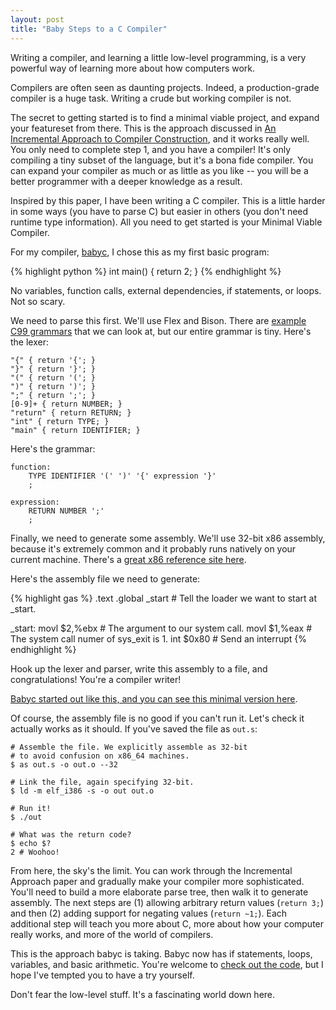 ```yaml
--- 
layout: post
title: "Baby Steps to a C Compiler"
---
```


Writing a compiler, and learning a little low-level programming, is a
very powerful way of learning more about how computers work.

Compilers are often seen as daunting projects. Indeed, a
production-grade compiler is a huge task. Writing a crude but working
compiler is not.

The secret to getting started is to find a minimal viable project, and
expand your featureset from there. This is the approach discussed in
[An Incremental Approach to Compiler Construction](http://scheme2006.cs.uchicago.edu/11-ghuloum.pdf),
and it works really well. You only need to complete step 1, and you
have a compiler! It's only compiling a tiny subset of the language,
but it's a bona fide compiler. You can expand your compiler as much or
as little as you like -- you will be a better programmer with a deeper
knowledge as a result.

Inspired by this paper, I have been writing a C compiler. This is a
little harder in some ways (you have to parse C) but easier in others
(you don't need runtime type information). All you need to get started
is your Minimal Viable Compiler.

For my compiler, [babyc](https://github.com/Wilfred/babyc), I chose
this as my first basic program:

{% highlight python %}
int main() {
    return 2;
}
{% endhighlight %}

No variables, function calls, external dependencies, if statements, or
loops. Not so scary.

We need to parse this first. We'll use Flex and Bison. There are
[example C99 grammars](https://gist.github.com/codebrainz/2933703)
that we can look at, but our entire grammar is tiny. Here's the lexer:

    "{" { return '{'; }
    "}" { return '}'; }
    "(" { return '('; }
    ")" { return ')'; }
    ";" { return ';'; }
    [0-9]+ { return NUMBER; }
    "return" { return RETURN; }
    "int" { return TYPE; }
    "main" { return IDENTIFIER; }

Here's the grammar:

    function:
    	TYPE IDENTIFIER '(' ')' '{' expression '}'
    	;
        
    expression:
    	RETURN NUMBER ';'
    	;

Finally, we need to generate some assembly. We'll use 32-bit x86
assembly, because it's extremely common and it probably runs natively
on your current machine. There's a
[great x86 reference site here](http://x86.renejeschke.de/).

Here's the assembly file we need to generate:

{% highlight gas %}
.text
        .global _start # Tell the loader we want to start at _start.

_start:
        movl    $2,%ebx # The argument to our system call.
        movl    $1,%eax # The system call numer of sys_exit is 1.
        int     $0x80 # Send an interrupt
{% endhighlight %}

Hook up the lexer and parser, write this assembly to a file, and
congratulations! You're a compiler writer!

[Babyc started out like this, and you can see this minimal version here](https://github.com/Wilfred/babyc/tree/dffc393f3254468acfbb3539c2e0f8c464b40464).

Of course, the assembly file is no good if you can't run it. Let's
check it actually works as it should. If you've saved the file as
`out.s`:

    # Assemble the file. We explicitly assemble as 32-bit
    # to avoid confusion on x86_64 machines.
    $ as out.s -o out.o --32
    
    # Link the file, again specifying 32-bit.
    $ ld -m elf_i386 -s -o out out.o
    
    # Run it!
    $ ./out

    # What was the return code?
    $ echo $?
    2 # Woohoo!

From here, the sky's the limit. You can work through the Incremental
Approach paper and gradually make your compiler more
sophisticated. You'll need to build a more elaborate parse tree, then
walk it to generate assembly. The next steps are (1) allowing
arbitrary return values (`return 3;`) and then (2) adding support for
negating values (`return ~1;`). Each additional step will teach you
more about C, more about how your computer really works, and more of
the world of compilers.

This is the approach babyc is taking. Babyc now has if statements, loops,
variables, and basic arithmetic. You're welcome to
[check out the code](https://github.com/Wilfred/babyc), but I hope
I've tempted you to have a try yourself.

Don't fear the low-level stuff. It's a fascinating world down here.
